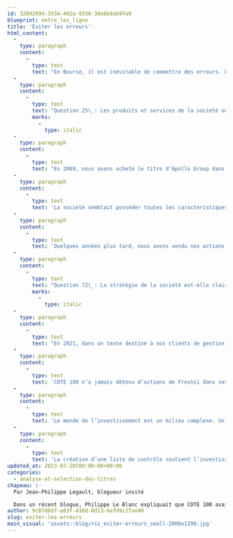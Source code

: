 ```yaml
---
id: 3209289d-3534-402a-9330-36e6b4eb9fa9
blueprint: entre_les_ligne
title: 'Éviter les erreurs'
html_content:
  -
    type: paragraph
    content:
      -
        type: text
        text: "En Bourse, il est inévitable de commettre des erreurs. L’important est d’apprendre de ses erreurs et de chercher à améliorer son processus décisionnel. La liste de contrôle nous permet de noter différents points ou questions que nous ne voulons pas oublier. Voici deux exemples\_:"
  -
    type: paragraph
    content:
      -
        type: text
        text: "Question 25\_: Les produits et services de la société ont-ils un modèle « GAGNANT-GAGNANT\_» pour tous les intervenants?"
        marks:
          -
            type: italic
  -
    type: paragraph
    content:
      -
        type: text
        text: "En 2009, nous avons acheté le titre d’Apollo Group dans certains comptes de nos clients. Apollo était le plus important fournisseur d’éducation postsecondaire à but lucratif aux États-Unis. Son actif principal, l’Université de Phoenix, comptait pour près de 90\_% de ses revenus."
  -
    type: paragraph
    content:
      -
        type: text
        text: 'La société semblait posséder toutes les caractéristiques que nous recherchons dans un investissement à long terme. Elle affichait un bon historique de croissance et de rentabilité, un bilan impeccable, une évaluation raisonnable et offrait un bon potentiel de croissance. Malheureusement, nous avons commis une erreur en évaluant son modèle d’affaires. Bien que rentable pour les actionnaires et les dirigeants, le modèle ne l’était pas nécessairement pour les clients. L’Université de Phoenix investissait massivement en publicité afin d’attirer un grand nombre d’étudiants. Ces derniers n’avaient pas nécessairement le bon profil. Après s’être endettés grâce au programme de prêts gouvernementaux, plusieurs étudiants ne terminaient pas leurs études ou n’obtenaient pas d’emploi après les avoir terminées. Par conséquent, le gouvernement a imposé de nouvelles règles aux universités privées dans le but de restreindre ce type d’activité. À la suite de ces changements, les revenus et les bénéfices ont diminué sensiblement.'
  -
    type: paragraph
    content:
      -
        type: text
        text: 'Quelques années plus tard, nous avons vendu nos actions à perte. Néanmoins, nous avons bénéficié de cette expérience négative en ajoutant cette question à notre liste de contrôle, l’objectif étant de ne plus investir dans des situations où tous les intervenants ne sortent pas gagnants.'
  -
    type: paragraph
    content:
      -
        type: text
        text: "Question 72\_: La stratégie de la société est-elle clairement définie?"
        marks:
          -
            type: italic
  -
    type: paragraph
    content:
      -
        type: text
        text: "En 2021, dans un texte destiné à nos clients de gestion, j’utilisais l’exemple des restaurants Freshii pour discuter des pièges stratégiques à éviter. J’expliquais entre autres que la société semblait ne pas avoir établi des priorités claires. En 2017, au moment de son entrée en Bourse, Freshii comptait environ 240 restaurants dans plus de 15 pays. Plus précisément, elle possédait 100 restaurants au Canada, 100 aux États-Unis et 40 à l’international. On retrouvait ainsi un restaurant en Équateur, un en Autriche et trois en Arabie saoudite. Elle vendait également ses produits dans des stades sportifs et à bord des avions. La société ne semblait pas savoir où prioriser sa croissance. Sa stratégie n’était pas clairement définie. Le titre a connu un rendement boursier total de –\_80\_% entre son entrée en Bourse en 2017 et le moment de sa privatisation en 2023."
  -
    type: paragraph
    content:
      -
        type: text
        text: 'COTE 100 n’a jamais détenu d’actions de Freshii dans ses portefeuilles. Toutefois, ayant identifié cette erreur stratégique de la part de la direction, nous avons ajouté cette question à notre liste de contrôle.'
  -
    type: paragraph
    content:
      -
        type: text
        text: 'Le monde de l’investissement est un milieu complexe. Un investisseur devrait accepter de commettre des erreurs découlant d’un manque d’expérience, de connaissances ou d’une difficulté à analyser une situation complexe. Toutefois, il devrait tout faire pour éviter de répéter les erreurs qu’il a déjà commises ou observées chez d’autres investisseurs.'
  -
    type: paragraph
    content:
      -
        type: text
        text: 'La création d’une liste de contrôle soutient l’investisseur dans sa démarche. Pour nous, il s’agit également d’une belle façon de transmettre les apprentissages de nos gestionnaires d’expérience à nos plus jeunes employés.'
updated_at: 2023-07-28T00:00:00+00:00
categories:
  - analyse-et-selection-des-titres
chapeau: |-
  Par Jean-Philippe Legault, blogueur invité

  Dans un récent blogue, Philippe Le Blanc expliquait que COTE 100 avait développé, au fil des ans, une liste de contrôle (checklist). Avant toute décision d’achat, notre équipe d’investissement doit répondre aux questions de cette liste, laquelle a été bonifiée avec le temps à la suite d’erreurs que nous avons commises ou observées
author: 9c87d8d7-e83f-438d-8d13-6efd9c2fae40
slug: eviter-les-erreurs
main_visual: 'assets::blog/rsz_eviter-erreurs_small-2000x1200.jpg'
---
```

